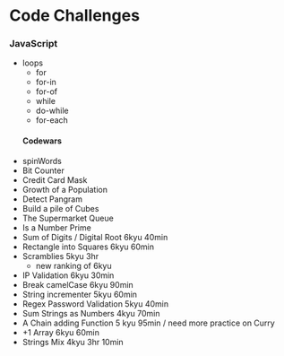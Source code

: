 # Code Challenges

### JavaScript

- loops
  - for
  - for-in
  - for-of
  - while
  - do-while
  - for-each
  #### Codewars
- spinWords
- Bit Counter
- Credit Card Mask
- Growth of a Population
- Detect Pangram
- Build a pile of Cubes
- The Supermarket Queue
- Is a Number Prime
- Sum of Digits / Digital Root 6kyu 40min
- Rectangle into Squares 6kyu 60min
- Scramblies 5kyu 3hr
  - new ranking of 6kyu
- IP Validation 6kyu 30min
- Break camelCase 6kyu 90min
- String incrementer 5kyu 60min
- Regex Password Validation 5kyu 40min
- Sum Strings as Numbers 4kyu 70min
- A Chain adding Function 5 kyu 95min / need more practice on Curry
- +1 Array 6kyu 60min
- Strings Mix 4kyu 3hr 10min
